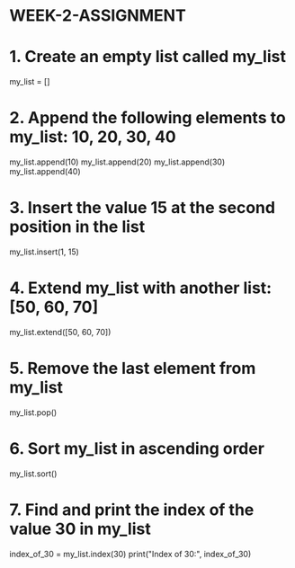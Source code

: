 # WEEK-2-ASSIGNMENT
# 1. Create an empty list called my_list
my_list = []

# 2. Append the following elements to my_list: 10, 20, 30, 40
my_list.append(10)
my_list.append(20)
my_list.append(30)
my_list.append(40)

# 3. Insert the value 15 at the second position in the list
my_list.insert(1, 15)

# 4. Extend my_list with another list: [50, 60, 70]
my_list.extend([50, 60, 70])

# 5. Remove the last element from my_list
my_list.pop()

# 6. Sort my_list in ascending order
my_list.sort()

# 7. Find and print the index of the value 30 in my_list
index_of_30 = my_list.index(30)
print("Index of 30:", index_of_30)
